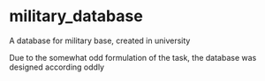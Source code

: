 # military_database
A database for military base, created in university

Due to the somewhat odd formulation of the task, the database was designed according oddly
